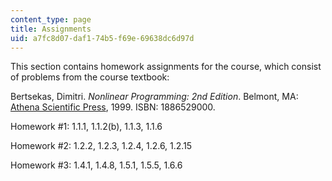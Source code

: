 ```yaml
---
content_type: page
title: Assignments
uid: a7fc8d07-daf1-74b5-f69e-69638dc6d97d
---
```


This section contains homework assignments for the course, which consist of problems from the course textbook:

Bertsekas, Dimitri. _Nonlinear Programming: 2nd Edition_. Belmont, MA: [Athena Scientific Press](http://athenasc.com/probbook.html), 1999. ISBN: 1886529000.

Homework #1: 1.1.1, 1.1.2(b), 1.1.3, 1.1.6

Homework #2: 1.2.2, 1.2.3, 1.2.4, 1.2.6, 1.2.15

Homework #3: 1.4.1, 1.4.8, 1.5.1, 1.5.5, 1.6.6